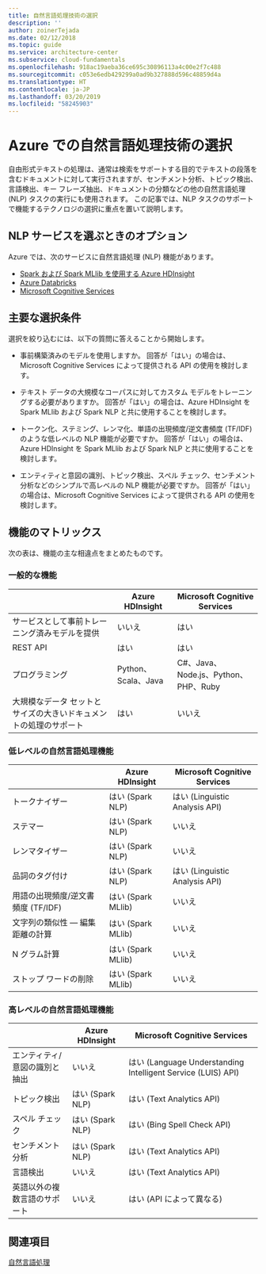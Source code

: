 ```yaml
---
title: 自然言語処理技術の選択
description: ''
author: zoinerTejada
ms.date: 02/12/2018
ms.topic: guide
ms.service: architecture-center
ms.subservice: cloud-fundamentals
ms.openlocfilehash: 918ac19aeba36ce695c30896113a4c00e2f7c488
ms.sourcegitcommit: c053e6edb429299a0ad9b327888d596c48859d4a
ms.translationtype: HT
ms.contentlocale: ja-JP
ms.lasthandoff: 03/20/2019
ms.locfileid: "58245903"
---
```

# <a name="choosing-a-natural-language-processing-technology-in-azure"></a>Azure での自然言語処理技術の選択

自由形式テキストの処理は、通常は検索をサポートする目的でテキストの段落を含むドキュメントに対して実行されますが、センチメント分析、トピック検出、言語検出、キー フレーズ抽出、ドキュメントの分類などの他の自然言語処理 (NLP) タスクの実行にも使用されます。 この記事では、NLP タスクのサポートで機能するテクノロジの選択に重点を置いて説明します。

<!-- markdownlint-disable MD026 -->

## <a name="what-are-your-options-when-choosing-an-nlp-service"></a>NLP サービスを選ぶときのオプション

<!-- markdownlint-enable MD026 -->

Azure では、次のサービスに自然言語処理 (NLP) 機能があります。

- [Spark および Spark MLlib を使用する Azure HDInsight](/azure/hdinsight/spark/apache-spark-overview)
- [Azure Databricks](/azure/azure-databricks/what-is-azure-databricks)
- [Microsoft Cognitive Services](/azure/cognitive-services/welcome)

## <a name="key-selection-criteria"></a>主要な選択条件

選択を絞り込むには、以下の質問に答えることから開始します。

- 事前構築済みのモデルを使用しますか。 回答が「はい」の場合は、Microsoft Cognitive Services によって提供される API の使用を検討します。

- テキスト データの大規模なコーパスに対してカスタム モデルをトレーニングする必要がありますか。 回答が「はい」の場合は、Azure HDInsight を Spark MLlib および Spark NLP と共に使用することを検討します。

- トークン化、ステミング、レンマ化、単語の出現頻度/逆文書頻度 (TF/IDF) のような低レベルの NLP 機能が必要ですか。 回答が「はい」の場合は、Azure HDInsight を Spark MLlib および Spark NLP と共に使用することを検討します。

- エンティティと意図の識別、トピック検出、スペル チェック、センチメント分析などのシンプルで高レベルの NLP 機能が必要ですか。 回答が「はい」の場合は、Microsoft Cognitive Services によって提供される API の使用を検討します。

## <a name="capability-matrix"></a>機能のマトリックス

次の表は、機能の主な相違点をまとめたものです。

### <a name="general-capabilities"></a>一般的な機能

| | Azure HDInsight | Microsoft Cognitive Services |
| --- | --- | --- |
| サービスとして事前トレーニング済みモデルを提供 | いいえ  | はい |
| REST API | はい | はい |
| プログラミング | Python、Scala、Java | C#、Java、Node.js、Python、PHP、Ruby |
| 大規模なデータ セットとサイズの大きいドキュメントの処理のサポート | はい | いいえ  |

### <a name="low-level-natural-language-processing-capabilities"></a>低レベルの自然言語処理機能

| | Azure HDInsight | Microsoft Cognitive Services |  
| --- | --- | --- |
| トークナイザー | はい (Spark NLP) | はい (Linguistic Analysis API) |
| ステマー | はい (Spark NLP) | いいえ  |
| レンマタイザー | はい (Spark NLP) | いいえ  |
| 品詞のタグ付け | はい (Spark NLP) | はい (Linguistic Analysis API) |
| 用語の出現頻度/逆文書頻度 (TF/IDF) | はい (Spark MLlib) | いいえ  |
| 文字列の類似性 &mdash; 編集距離の計算 | はい (Spark MLlib) | いいえ  |
| N グラム計算 | はい (Spark MLlib) | いいえ  |
| ストップ ワードの削除 | はい (Spark MLlib) | いいえ  |

### <a name="high-level-natural-language-processing-capabilities"></a>高レベルの自然言語処理機能

| | Azure HDInsight | Microsoft Cognitive Services |
| --- | --- | --- |
| エンティティ/意図の識別と抽出 | いいえ  | はい (Language Understanding Intelligent Service (LUIS) API) |
| トピック検出 | はい (Spark NLP) | はい (Text Analytics API) |
| スペル チェック | はい (Spark NLP) | はい (Bing Spell Check API) |
| センチメント分析 | はい (Spark NLP) | はい (Text Analytics API) |
| 言語検出 | いいえ  | はい (Text Analytics API) |
| 英語以外の複数言語のサポート | いいえ  | はい (API によって異なる) |

## <a name="see-also"></a>関連項目

[自然言語処理](../scenarios/natural-language-processing.md)
